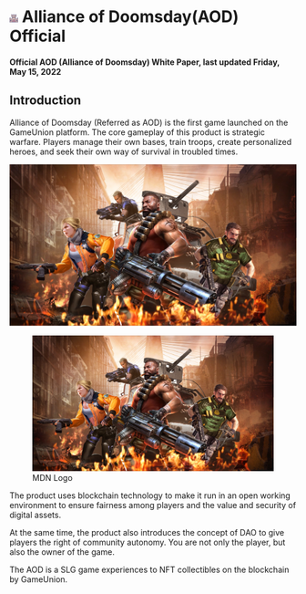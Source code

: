 # <img src="./IMG/building.png" width="3%" class="img_l1"> Alliance of Doomsday(AOD) Official
#### Official AOD (Alliance of Doomsday) White Paper, last updated Friday, May 15, 2022
##  Introduction
Alliance of Doomsday (Referred as AOD) is the first game launched on the GameUnion platform. The core gameplay of this product is strategic warfare. Players manage their own bases, train troops, create personalized heroes, and seek their own way of survival in troubled times.

![image](IMG/001.jpg "Alliance of Doomsday")

<figure>
  <img
  src="IMG/001.jpg"
  alt="Alliance of Doomsday">
  <figcaption>MDN Logo</figcaption>
</figure>

The product uses blockchain technology to make it run in an open working environment to ensure fairness among players and the value and security of digital assets.

At the same time, the product also introduces the concept of DAO to give players the right of community autonomy. You are not only the player, but also the owner of the game.

The AOD is a SLG game experiences to NFT collectibles on the blockchain by GameUnion. 

